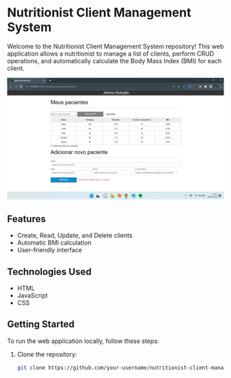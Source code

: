 # Nutritionist Client Management System

Welcome to the Nutritionist Client Management System repository! This web application allows a nutritionist to manage a list of clients, perform CRUD operations, and automatically calculate the Body Mass Index (BMI) for each client.

![Descrição da Imagem](print.jpg)

## Features

- Create, Read, Update, and Delete clients
- Automatic BMI calculation
- User-friendly interface

## Technologies Used

- HTML
- JavaScript
- CSS

## Getting Started

To run the web application locally, follow these steps:

1. Clone the repository:

   ```bash
   git clone https://github.com/your-username/nutritionist-client-management.git
